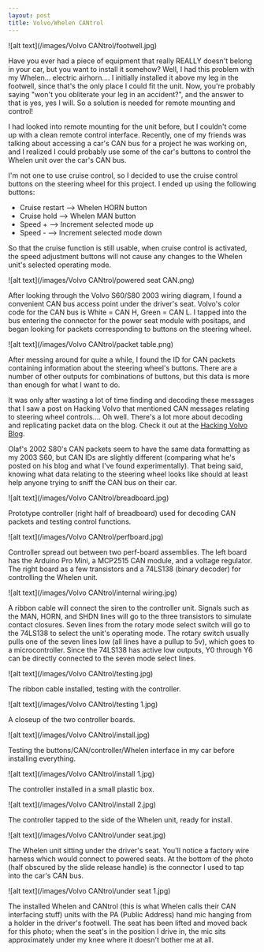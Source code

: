```yaml
---
layout: post
title: Volvo/Whelen CANtrol
---
```

![alt text](/images/Volvo CANtrol/footwell.jpg)

Have you ever had a piece of equipment that really REALLY doesn't belong in your car, but you want to install it somehow? Well, I had this problem with my Whelen... electric airhorn.... I initially installed it above my leg in the footwell, since that's the only place I could fit the unit. Now, you're probably saying "won't you obliterate your leg in an accident?", and the answer to that is yes, yes I will. So a solution is needed for remote mounting and control!

I had looked into remote mounting for the unit before, but I couldn't come up with a clean remote control interface. Recently, one of my friends was talking about accessing a car's CAN bus for a project he was working on, and I realized I could probably use some of the car's buttons to control the Whelen unit over the car's CAN bus.

I'm not one to use cruise control, so I decided to use the cruise control buttons on the steering wheel for this project. I ended up using the following buttons:


* Cruise restart --> Whelen HORN button
* Cruise hold --> Whelen MAN button
* Speed + --> Increment selected mode up
* Speed - --> Increment selected mode down

So that the cruise function is still usable, when cruise control is activated, the speed adjustment buttons will not cause any changes to the Whelen unit's selected operating mode.

![alt text](/images/Volvo CANtrol/powered seat CAN.png)

After looking through the Volvo S60/S80 2003 wiring diagram, I found a convenient CAN bus access point under the driver's seat. Volvo's color code for the CAN bus is White = CAN H, Green = CAN L. I tapped into the bus entering the connector for the power seat module with positaps, and began looking for packets corresponding to buttons on the steering wheel.

![alt text](/images/Volvo CANtrol/packet table.png)

After messing around for quite a while, I found the ID for CAN packets containing information about the steering wheel's buttons. There are a number of other outputs for combinations of buttons, but this data is more than enough for what I want to do.

It was only after wasting a lot of time finding and decoding these messages that I saw a post on Hacking Volvo that mentioned CAN messages relating to steering wheel controls.... Oh well. There's a lot more about decoding and replicating packet data on the blog. Check it out at the <a href="http://hackingvolvo.blogspot.com" target="_blank"> Hacking Volvo Blog</a>.

Olaf's 2002 S80's CAN packets seem to have the same data formatting as my 2003 S60, but CAN IDs are slightly different (comparing what he's posted on his blog and what I've found experimentally). That being said, knowing what data relating to the steering wheel looks like should at least help anyone trying to sniff the CAN bus on their car.

![alt text](/images/Volvo CANtrol/breadboard.jpg)

Prototype controller (right half of breadboard) used for decoding CAN packets and testing control functions.

![alt text](/images/Volvo CANtrol/perfboard.jpg)

Controller spread out between two perf-board assemblies. The left board has the Arduino Pro Mini, a MCP2515 CAN module, and a voltage regulator. The right board as a few transistors and a 74LS138 (binary decoder) for controlling the Whelen unit.

![alt text](/images/Volvo CANtrol/internal wiring.jpg)

A ribbon cable will connect the siren to the controller unit. Signals such as the MAN, HORN, and SHDN lines will go to the three transistors to simulate contact closures. Seven lines from the rotary mode select switch will go to the 74LS138 to select the unit's operating mode. The rotary switch usually pulls one of the seven lines low (all lines have a pullup to 5v), which goes to a microcontroller. Since the 74LS138 has active low outputs, Y0 through Y6 can be directly connected to the seven mode select lines.


![alt text](/images/Volvo CANtrol/testing.jpg)

The ribbon cable installed, testing with the controller.


![alt text](/images/Volvo CANtrol/testing 1.jpg)

A closeup of the two controller boards.

![alt text](/images/Volvo CANtrol/install.jpg)

Testing the buttons/CAN/controller/Whelen interface in my car before installing everything.

![alt text](/images/Volvo CANtrol/install 1.jpg)

The controller installed in a small plastic box.

![alt text](/images/Volvo CANtrol/install 2.jpg)

The controller tapped to the side of the Whelen unit, ready for install.

![alt text](/images/Volvo CANtrol/under seat.jpg)

The Whelen unit sitting under the driver's seat. You'll notice a factory wire harness which would connect to powered seats. At the bottom of the photo (half obscured by the slide release handle) is the connector I used to tap into the car's CAN bus.

![alt text](/images/Volvo CANtrol/under seat 1.jpg)

The installed Whelen and CANtrol (this is what Whelen calls their CAN interfacing stuff) units with the PA (Public Address) hand mic hanging from a holder in the driver's footwell. The seat has been lifted and moved back for this photo; when the seat's in the position I drive in, the mic sits approximately under my knee where it doesn't bother me at all.

